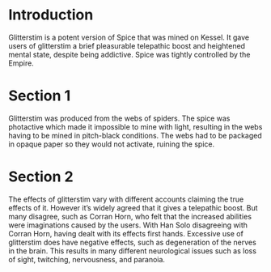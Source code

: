 # Introduction

Glitterstim is a potent version of Spice that was mined on Kessel.
It gave users of glitterstim a brief pleasurable telepathic boost and heightened mental state, despite being addictive.
Spice was tightly controlled by the Empire.

# Section 1

Glitterstim was produced from the webs of spiders.
The spice was photactive which made it impossible to mine with light, resulting in the webs having to be mined in pitch-black conditions.
The webs had to be packaged in opaque paper so they would not activate, ruining the spice.

# Section 2

The effects of glitterstim vary with different accounts claiming the true effects of it.
However it’s widely agreed that it gives a telepathic boost.
But many disagree, such as Corran Horn, who felt that the increased abilities were imaginations caused by the users.
With Han Solo disagreeing with Corran Horn, having dealt with its effects first hands.
Excessive use of glitterstim does have negative effects, such as degeneration of the nerves in the brain.
This results in many different neurological issues such as loss of sight, twitching, nervousness, and paranoia.
